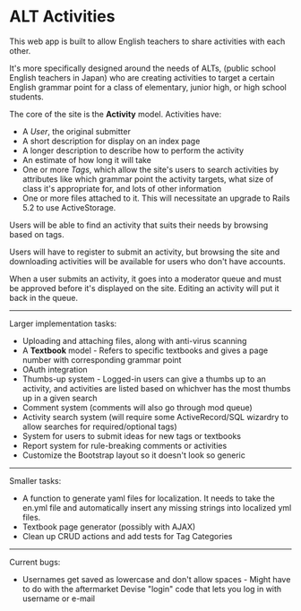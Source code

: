 # ALT Activities


This web app is built to allow English teachers to share activities with each other.

It's more specifically designed around the needs of ALTs, (public school English teachers in Japan) who are creating activities to target a certain English grammar point for a class of elementary, junior high, or high school students.

The core of the site is the **Activity** model. Activities have:

- A *User*, the original submitter
- A short description for display on an index page
- A longer description to describe how to perform the activity
- An estimate of how long it will take
- One or more *Tags*, which allow the site's users to search activities by attributes like which grammar point the activity targets, what size of class it's appropriate for, and lots of other information
- One or more files attached to it. This will necessitate an upgrade to Rails 5.2 to use ActiveStorage.

Users will be able to find an activity that suits their needs by browsing based on tags.

Users will have to register to submit an activity, but browsing the site and downloading activities will be available for users who don't have accounts.

When a user submits an activity, it goes into a moderator queue and must be approved before it's displayed on the site. Editing an activity will put it back in the queue.

---

Larger implementation tasks:

- Uploading and attaching files, along with anti-virus scanning
- A **Textbook** model - Refers to specific textbooks and gives a page number with corresponding grammar point
- OAuth integration
- Thumbs-up system - Logged-in users can give a thumbs up to an activity, and activities are listed based on whichver has the most thumbs up in a given search
- Comment system (comments will also go through mod queue)
- Activity search system (will require some ActiveRecord/SQL wizardry to allow searches for required/optional tags)
- System for users to submit ideas for new tags or textbooks
- Report system for rule-breaking comments or activities
- Customize the Bootstrap layout so it doesn't look so generic

---

Smaller tasks:

- A function to generate yaml files for localization. It needs to take the en.yml file and automatically insert any missing strings into localized yml files.
- Textbook page generator (possibly with AJAX)
- Clean up CRUD actions and add tests for Tag Categories

---

Current bugs:

- Usernames get saved as lowercase and don't allow spaces - Might have to do with the aftermarket Devise "login" code that lets you log in with username or e-mail
 

